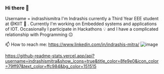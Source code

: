 ### Hi there 👋
Username = indrashismitra 
I'm Indrashis currently a Third Year EEE student at @KIIT 🏫 . 
Currently I'm working on Embedded systems and applications of IOT. 
Occasionally I participate in Hackathons 💡 and I have a complicated relationship with Programming 😐

 📫 How to reach me: https://www.linkedin.com/in/indrashis-mitra/
 ![image](https://user-images.githubusercontent.com/48444783/104816575-219daf00-5842-11eb-95ad-5ee1a18d38aa.png)
 
  https://github-readme-stats.vercel.app/api?username=indrashismitra&show_icons=true&title_color=8fe9e0&icon_color=79ff97&text_color=ffc984&bg_color=151515
<!--
**indrashismitra/indrashismitra** is a ✨ _special_ ✨ repository because its `README.md` (this file) appears on your GitHub profile.

Here are some ideas to get you started:

- 🔭 I’m currently working on ...
- 🌱 I’m currently learning ...
- 👯 I’m looking to collaborate on ...
- 🤔 I’m looking for help with ...
- 💬 Ask me about ...
-
- 😄 Pronouns: ...
- ⚡ Fun fact: ...
-->
